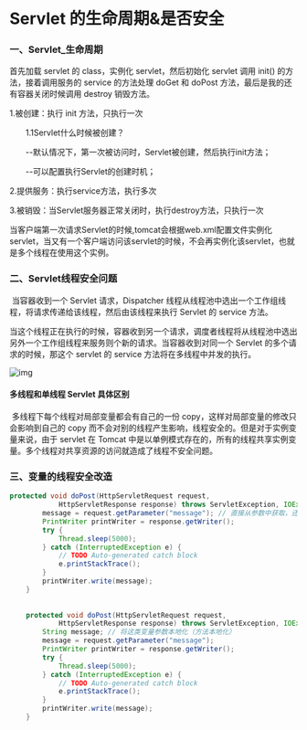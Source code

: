 # Servlet 的生命周期&是否安全

### 一、Servlet_生命周期

首先加载 servlet 的 class，实例化 servlet，然后初始化 servlet 调用 init() 的方法，接着调用服务的 service 的方法处理 doGet 和 doPost 方法，最后是我的还有容器关闭时候调用 destroy 销毁方法。

1.被创建：执行 init 方法，只执行一次

　　1.1Servlet什么时候被创建？

　　--默认情况下，第一次被访问时，Servlet被创建，然后执行init方法；

　　--可以配置执行Servlet的创建时机；

2.提供服务：执行service方法，执行多次

3.被销毁：当Servlet服务器正常关闭时，执行destroy方法，只执行一次

​	当客户端第一次请求Servlet的时候,tomcat会根据web.xml配置文件实例化servlet，当又有一个客户端访问该servlet的时候，不会再实例化该servlet，也就是多个线程在使用这个实例。

### 二、Servlet线程安全问题

​	当容器收到一个 Servlet 请求，Dispatcher 线程从线程池中选出一个工作组线程，将请求传递给该线程，然后由该线程来执行 Servlet 的 service 方法。

​	当这个线程正在执行的时候，容器收到另一个请求，调度者线程将从线程池中选出另外一个工作组线程来服务则个新的请求。当容器收到对同一个 Servlet 的多个请求的时候，那这个 servlet 的 service 方法将在多线程中并发的执行。

![img](https://img-blog.csdn.net/20130526081435048)

#### 多线程和单线程 Servlet 具体区别

​	多线程下每个线程对局部变量都会有自己的一份 copy，这样对局部变量的修改只会影响到自己的 copy 而不会对别的线程产生影响，线程安全的。但是对于实例变量来说，由于 servlet 在 Tomcat 中是以单例模式存在的，所有的线程共享实例变量。多个线程对共享资源的访问就造成了线程不安全问题。

### 三、变量的线程安全改造

```java
protected void doPost(HttpServletRequest request,
            HttpServletResponse response) throws ServletException, IOException {
        message = request.getParameter("message"); // 直接从参数中获取，还是跟其他的线程共享的
        PrintWriter printWriter = response.getWriter();
        try {
            Thread.sleep(5000);
        } catch (InterruptedException e) {
            // TODO Auto-generated catch block
            e.printStackTrace();
        }
        printWriter.write(message);
    }
    
    
    protected void doPost(HttpServletRequest request,
            HttpServletResponse response) throws ServletException, IOException {
        String message; // 将这类变量参数本地化（方法本地化）
        message = request.getParameter("message");
        PrintWriter printWriter = response.getWriter();
        try {
            Thread.sleep(5000);
        } catch (InterruptedException e) {
            // TODO Auto-generated catch block
            e.printStackTrace();
        }
        printWriter.write(message);
    }
```

